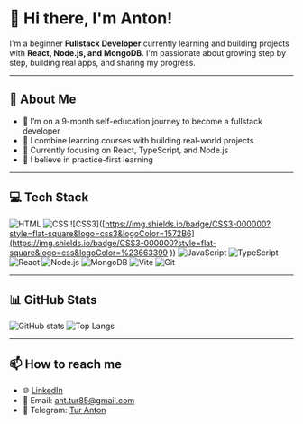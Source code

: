 # 👋 Hi there, I'm Anton!

I'm a beginner **Fullstack Developer** currently learning and building projects with **React, Node.js, and MongoDB**. I'm passionate about growing step by step, building real apps, and sharing my progress.

---

## 🧠 About Me

- 🎯 I’m on a 9-month self-education journey to become a fullstack developer
- 🔁 I combine learning courses with building real-world projects
- 💪 Currently focusing on React, TypeScript, and Node.js
- 📘 I believe in practice-first learning

---

## 💻 Tech Stack

![HTML](https://img.shields.io/badge/HTML5-000000?style=flat-square&logo=html5&logoColor=E34F26)
![CSS](https://img.shields.io/badge/CSS-000000?style=flat-square&logo=csswizardry&logoColor=2965f1)
![CSS3]([https://img.shields.io/badge/CSS3-000000?style=flat-square&logo=css3&logoColor=1572B6](https://img.shields.io/badge/CSS3-000000?style=flat-square&logo=css&logoColor=%23663399
))
![JavaScript](https://img.shields.io/badge/JavaScript-000000?style=flat-square&logo=javascript&logoColor=F7DF1E)
![TypeScript](https://img.shields.io/badge/TypeScript-000000?style=flat-square&logo=typescript&logoColor=3178C6)
![React](https://img.shields.io/badge/React-000000?style=flat-square&logo=react&logoColor=61DAFB)
![Node.js](https://img.shields.io/badge/Node.js-000000?style=flat-square&logo=node.js&logoColor=339933)
![MongoDB](https://img.shields.io/badge/MongoDB-000000?style=flat-square&logo=mongodb&logoColor=47A248)
![Vite](https://img.shields.io/badge/Vite-000000?style=flat-square&logo=vite&logoColor=646CFF)
![Git](https://img.shields.io/badge/Git-000000?style=flat-square&logo=git&logoColor=F05032)

---

## 📊 GitHub Stats

![GitHub stats](https://github-readme-stats.vercel.app/api?username=ant-tur&show_icons=true&theme=default)
![Top Langs](https://github-readme-stats.vercel.app/api/top-langs/?username=ant-tur&layout=compact)

---

## 📫 How to reach me

- 🌐 [LinkedIn](https://www.linkedin.com/in/turanton/)
- 📩 Email: ant.tur85@gmail.com
- 💬 Telegram: [Tur Anton](https://t.me/Tur_Anton)
